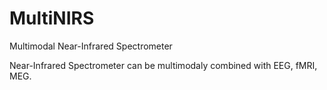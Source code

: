 # MultiNIRS
Multimodal Near-Infrared Spectrometer

Near-Infrared Spectrometer can be multimodaly combined with EEG, fMRI, MEG.
